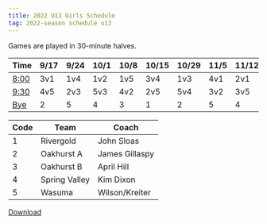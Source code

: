 ```yaml
---
title: 2022 U13 Girls Schedule
tag: 2022-season schedule u13
---
```


Games are played in 30-minute halves.

| Time        | 9/17  | 9/24  | 10/1  | 10/8  | 10/15 | 10/29 | 11/5  | 11/12 | 11/19
|-------------|-------|-------|-------|-------|-------|-------|-------|-------|-------
| <u>8:00</u> | 3v1 | 1v4   | 1v2   | 1v5   | 3v4   | 1v3   | 4v1   | 2v1   | 5v1
| <u>9:30</u> | 4v5 | 2v3   | 5v3   | 4v2   | 2v5   | 5v4   | 3v2   | 3v5   | 2v4
| <u>Bye</u>  | 2   | 5     | 4     | 3     | 1     | 2     | 5     | 4     | 3


| Code      | Team          | Coach                         
|-----------|---------------|---------------
| 1         | Rivergold     | John Sloas
| 2         | Oakhurst A    | James Gillaspy                  
| 3         | Oakhurst B    | April Hill
| 4         | Spring Valley | Kim Dixon
| 5         | Wasuma        | Wilson/Kreiter


[Download](/schedules/2022/MAYSL-2022-U13-girls.pdf)
